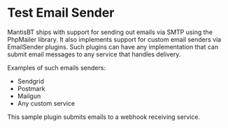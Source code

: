 # Test Email Sender

MantisBT ships with support for sending out emails via SMTP using the PhpMailer library.
It also implements support for custom email senders via EmailSender plugins. Such plugins
can have any implementation that can submit email messages to any service that handles delivery.

Examples of such emails senders:

- Sendgrid
- Postmark
- Mailgun
- Any custom service

This sample plugin submits emails to a webhook receiving service.
